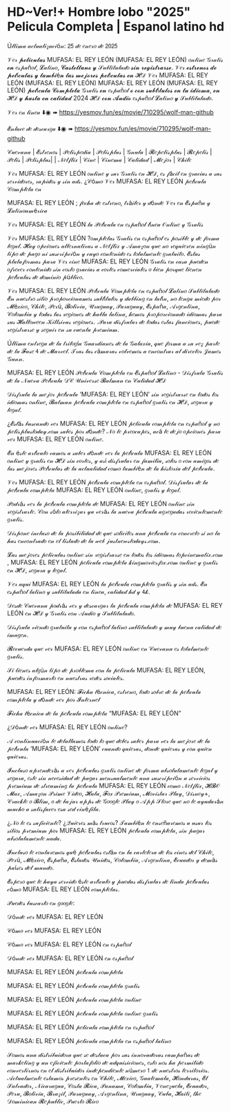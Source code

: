 # HD~Ver!+ Hombre lobo "2025" Pelicula Completa | Espanol latino hd

Ú𝓁𝓉𝒾𝓂𝒶 𝒶𝒸𝓉𝓊𝒶𝓁𝒾𝓏𝒶𝒸𝒾ó𝓃: 𝟤𝟧 𝒹𝑒 𝑒𝓃𝑒𝓇𝑜 𝒹𝑒 𝟤𝟢𝟤𝟧

𝒱𝑒𝓇 𝓹𝓮𝓵𝓲𝓬𝓾𝓵𝓪𝓼 MUFASA: EL REY LEÓN (MUFASA: EL REY LEÓN) 𝑜𝓃𝓁𝒾𝓃𝑒 𝒢𝓇𝒶𝓉𝒾𝓈 𝓮𝓷 𝑒𝓈𝓅𝒶ñ𝑜𝓁, 𝓛𝒶𝓉𝒾𝓃𝑜, 𝓒𝓪𝓼𝓽𝓮𝓵𝓵𝓪𝓷𝓸 𝔂 𝒮𝓊𝒷𝓉𝒾𝓉𝓊𝓁𝒶𝒹𝑜 𝓼𝓲𝓷 𝓻𝓮𝓰𝓲𝓼𝓽𝓻𝓪𝓻𝓼𝓮. 𝒱𝑒𝓇 𝓮𝓼𝓽𝓻𝓮𝓷𝓸𝓼 𝓭𝓮 𝓹𝓮𝓵í𝓬𝓾𝓵𝓪𝓼 𝔂 𝓽𝓪𝓶𝓫𝓲é𝓷 𝓵𝓪𝓼 𝓶𝓮𝓳𝓸𝓻𝓮𝓼 𝓹𝓮𝓵í𝓬𝓾𝓵𝓪𝓼 𝓮𝓷 𝓗𝒟 𝒱𝑒𝓇 MUFASA: EL REY LEÓN (MUFASA: EL REY LEÓN) MUFASA: EL REY LEÓN (MUFASA: EL REY LEÓN) 𝓹𝓮𝓵í𝓬𝓾𝓵𝓪 𝓒𝓸𝓶𝓹𝓵𝓮𝓽𝓪 𝒢𝓇𝒶𝓉𝒾𝓈 𝓮𝓷 𝑒𝓈𝓅𝒶ñ𝑜𝓁 𝓸 𝓬𝓸𝓷 𝓼𝓾𝓫𝓽í𝓽𝓾𝓵𝓸𝓼 𝓮𝓷 𝓽𝓾 𝓲𝓭𝓲𝓸𝓶𝓪, 𝓮𝓷 𝓗𝒟 𝔂 𝓱𝓪𝓼𝓽𝓪 𝓮𝓷 𝓬𝓪𝓵𝓲𝓭𝓪𝓭 2024 𝓗𝒟 𝓬𝓸𝓷 𝓐𝓾𝓭𝓲𝓸 𝑒𝓈𝓅𝒶ñ𝑜𝓁 𝓛𝒶𝓉𝒾𝓃𝑜 𝔂 𝒮𝓊𝒷𝓉𝒾𝓉𝓊𝓁𝒶𝒹𝑜.

𝒱𝑒𝓇 𝑒𝓃 𝓁𝒾𝓃𝑒𝒶 ⬇️◉ ➠ https://yesmov.fun/es/movie/710295/wolf-man-github

𝓔𝓃𝓁𝒶𝒸𝑒 𝒹𝑒 𝒹𝑒𝓈𝒸𝒶𝓇𝑔𝒶 ⬇️◉ ➠ https://yesmov.fun/es/movie/710295/wolf-man-github


𝒞𝓊𝑒𝓋𝒶𝓃𝒶 | 𝓔𝓈𝓉𝓇𝑒𝓃𝑜𝓈 | 𝒫𝑒𝓁𝒾𝓈𝓅𝑒𝒹𝒾𝒶 | 𝒫𝑒𝓁𝒾𝓈𝓅𝓁𝓊𝓈 | 𝒢𝓃𝓊𝓁𝒶 | 𝓡𝑒𝓅𝑒𝓁𝒾𝓈𝓅𝓁𝓊𝓈 | 𝓡𝑒𝓅𝑒𝓁𝒾𝓈 | 𝒫𝑒𝓁𝒾𝓈 | 𝒫𝑒𝓁𝒾𝓈𝓅𝓁𝓊𝓈| | 𝒩𝑒𝓉𝒻𝓁𝒾𝓍 | 𝒞𝒾𝓃𝑒 | 𝒞𝒾𝓃𝑒𝓂𝒶 | 𝒞𝒶𝓁𝒾𝒹𝒶𝒹 | 𝓜𝑒𝒿𝑜𝓇 | 𝒞𝒽𝒾𝓁𝑒

𝒱𝑒𝓇 MUFASA: EL REY LEÓN 𝑜𝓃𝓁𝒾𝓃𝑒 𝓎 𝓈𝓊𝓇 𝒢𝓇𝒶𝓉𝒾𝓈 𝑒𝓃 𝓗𝒟, 𝑒𝓈 𝒻á𝒸𝒾𝓁 𝑒𝓃 𝑔𝓇𝒶𝒸𝒾𝒶𝓈 𝒶 𝓈𝓊𝓈 𝓈𝑒𝓇𝓋𝒾𝒹𝑜𝓇𝑒𝓈, 𝓇𝒶𝓅𝒾𝒹𝑜𝓈 𝓎 𝓈𝒾𝓃 𝒶𝒹𝓈. ¿𝒞ó𝓂𝑜 𝒱𝑒𝓇 MUFASA: EL REY LEÓN 𝓅𝑒𝓁í𝒸𝓊𝓁𝒶 𝒞𝑜𝓂𝓅𝓁𝑒𝓉𝒶 𝑒𝓃

MUFASA: EL REY LEÓN ; 𝒻𝑒𝒸𝒽𝒶 𝒹𝑒 𝑒𝓈𝓉𝓇𝑒𝓃𝑜, 𝓉𝓇á𝒾𝓁𝑒𝓇 𝓎 𝒹ó𝓃𝒹𝑒 𝒱𝑒𝓇 𝑒𝓃 𝓔𝓈𝓅𝒶ñ𝒶 𝓎 𝓛𝒶𝓉𝒾𝓃𝑜𝒶𝓂é𝓇𝒾𝒸𝒶

𝒱𝑒𝓇 MUFASA: EL REY LEÓN 𝓁𝒶 𝒫𝑒𝓁í𝒸𝓊𝓁𝒶 𝑒𝓃 𝑒𝓈𝓅𝒶ñ𝑜𝓁 𝓁í𝓃𝑒𝒶 𝒪𝓃𝓁𝒾𝓃𝑒 𝓎 𝒢𝓇𝒶𝓉𝒾𝓈

𝒱𝑒𝓇 MUFASA: EL REY LEÓN ?𝑜𝓂𝓅𝓁𝑒𝓉𝒶𝓈 𝒢𝓇𝒶𝓉𝒾𝓈 𝑒𝓃 𝑒𝓈𝓅𝒶ñ𝑜𝓁 𝑒𝓈 𝓅𝑜𝓈𝒾𝒷𝓁𝑒 𝓎 𝒹𝑒 𝒻𝑜𝓇𝓂𝒶 𝓁𝑒𝑔𝒶𝓁. 𝓗𝒶𝓎 𝑜𝓅𝒸𝒾𝑜𝓃𝑒𝓈 𝒶𝓁𝓉𝑒𝓇𝓃𝒶𝓉𝒾𝓋𝒶𝓈 𝒶 𝒩𝑒𝓉𝒻𝓁𝒾𝓍 𝓎 𝒜𝓂𝒶𝓏𝑜𝓃 𝓆𝓊𝑒 𝓃𝑜 𝓇𝑒𝓆𝓊𝒾𝑒𝓇𝑒𝓃 𝓃𝒾𝓃𝑔ú𝓃 𝓉𝒾𝓅𝑜 𝒹𝑒 𝓅𝒶𝑔𝑜 𝓃𝒾 𝓈𝓊𝓈𝒸𝓇𝒾𝓅𝒸𝒾ó𝓃 𝓎 𝒸𝓊𝓎𝑜 𝒸𝑜𝓃𝓉𝑒𝓃𝒾𝒹𝑜 𝑒𝓈 𝓉𝑜𝓉𝒶𝓁𝓂𝑒𝓃𝓉𝑒 𝑔𝓇𝒶𝓉𝓊𝒾𝓉𝑜. 𝓔𝓈𝓉𝒶𝓈 𝓅𝓁𝒶𝓉𝒶𝒻𝑜𝓇𝓂𝒶𝓈 𝓅𝒶𝓇𝒶 𝒱𝑒𝓇 𝒸𝒾𝓃𝑒 MUFASA: EL REY LEÓN 𝒢𝓇𝒶𝓉𝒾𝓈 𝑒𝓃 𝒸𝒶𝓈𝒶 𝓅𝓊𝑒𝒹𝑒𝓃 𝑜𝒻𝓇𝑒𝒸𝑒𝓇 𝒸𝑜𝓃𝓉𝑒𝓃𝒾𝒹𝑜 𝓈𝒾𝓃 𝒸𝑜𝓈𝓉𝑜 𝑔𝓇𝒶𝒸𝒾𝒶𝓈 𝒶 𝒸𝑜𝓇𝓉𝑒𝓈 𝒸𝑜𝓂𝑒𝓇𝒸𝒾𝒶𝓁𝑒𝓈 𝑜 𝒷𝒾𝑒𝓃 𝓅𝑜𝓇𝓆𝓊𝑒 𝓉𝒾𝑒𝓃𝑒𝓃 𝓅𝑒𝓁í𝒸𝓊𝓁𝒶𝓈 𝒹𝑒 𝒹𝑜𝓂𝒾𝓃𝒾𝑜 𝓅ú𝒷𝓁𝒾𝒸𝑜.

𝒱𝑒𝓇 MUFASA: EL REY LEÓN 𝒫𝑒𝓁í𝒸𝓊𝓁𝒶 𝒞𝑜𝓂𝓅𝓁𝑒𝓉𝒶 𝑒𝓃 𝑒𝓈𝓅𝒶ñ𝑜𝓁 𝓛𝒶𝓉𝒾𝓃𝑜 𝒮𝓊𝒷𝓉𝒾𝓉𝓊𝓁𝒶𝒹𝑜 𝓔𝓃 𝓃𝓊𝑒𝓈𝓉𝓇𝑜 𝓈𝒾𝓉𝒾𝑜 𝓅𝓇𝑜𝓅𝑜𝓇𝒸𝒾𝑜𝓃𝒶𝓂𝑜𝓈 𝓈𝓊𝒷𝓉í𝓉𝓊𝓁𝑜𝓈 𝓎 𝒹𝒶𝒷𝒷𝒾𝓃𝑔 𝑒𝓃 𝓁𝒶𝓉í𝓃, 𝓃𝑜 𝓉𝑒𝓃𝑔𝒶 𝓂𝒾𝑒𝒹𝑜 𝓅𝑜𝓇 𝓜é𝓍𝒾𝒸𝑜, 𝒞𝒽𝒾𝓁𝑒, 𝒫𝑒𝓇ú, 𝓑𝑜𝓁𝒾𝓋𝒾𝒶, 𝒰𝓇𝓊𝑔𝓊𝒶𝓎, 𝒫𝒶𝓇𝒶𝑔𝓊𝒶𝓎, 𝓔𝓈𝓅𝒶ñ𝒶, 𝒜𝓇𝑔𝑒𝓃𝓉𝒾𝓃𝒶, 𝒞𝑜𝓁𝑜𝓂𝒷𝒾𝒶 𝓎 𝓉𝑜𝒹𝒶𝓈 𝓁𝒶𝓈 𝓇𝑒𝑔𝒾𝑜𝓃𝑒𝓈 𝒹𝑒 𝒽𝒶𝒷𝓁𝒶 𝓁𝒶𝓉𝒾𝓃𝒶, 𝒽𝑒𝓂𝑜𝓈 𝓅𝓇𝑜𝓅𝑜𝓇𝒸𝒾𝑜𝓃𝒶𝒹𝑜 𝒾𝒹𝒾𝑜𝓂𝒶𝓈 𝓅𝒶𝓇𝒶 𝓈𝓊𝓈 𝓗𝒶𝓁𝓁𝑜𝓌𝑒𝑒𝓃 𝒦𝒾𝓁𝓁𝓈𝒾𝓋𝒶𝓈 𝓇𝑒𝑔𝒾𝑜𝓃𝑒𝓈. .𝒫𝒶𝓇𝒶 𝒹𝒾𝓈𝒻𝓇𝓊𝓉𝒶𝓇 𝒹𝑒 𝓉𝑜𝒹𝒶𝓈 𝑒𝓈𝓉𝒶𝓈 𝒻𝓊𝓃𝒸𝒾𝑜𝓃𝑒𝓈, 𝓅𝓊𝑒𝒹𝑒 𝓇𝑒𝑔𝒾𝓈𝓉𝓇𝒶𝓇𝓈𝑒 𝓎 𝓈𝑒𝑔𝓊𝒾𝓇 𝑒𝓃 𝓈𝓊 𝒸𝓊𝑒𝓃𝓉𝒶 𝓅𝓇𝑒𝓂𝒾𝓊𝓂.

Ú𝓁𝓉𝒾𝓂𝒶 𝑒𝓃𝓉𝓇𝑒𝑔𝒶 𝒹𝑒 𝓁𝒶 𝓉𝓇𝒾𝓁𝑜𝑔í𝒶 𝒢𝓊𝒶𝓇𝒹𝒾𝒶𝓃𝑒𝓈 𝒹𝑒 𝓁𝒶 𝒢𝒶𝓁𝒶𝓍𝒾𝒶, 𝓆𝓊𝑒 𝒻𝑜𝓇𝓂𝒶 𝒶 𝓈𝓊 𝓋𝑒𝓏 𝓅𝒶𝓇𝓉𝑒 𝒹𝑒 𝓁𝒶 𝓕𝒶𝓈𝑒 𝟦 𝒹𝑒 𝓜𝒶𝓇𝓋𝑒𝓁. 𝒯𝓇𝒶𝓈 𝓁𝒶𝓈 𝒸á𝓂𝒶𝓇𝒶𝓈 𝓋𝑜𝓁𝓋𝑒𝓂𝑜𝓈 𝒶 𝑒𝓃𝒸𝑜𝓃𝓉𝓇𝒶𝓇 𝒶𝓁 𝒹𝒾𝓇𝑒𝒸𝓉𝑜𝓇 𝒥𝒶𝓂𝑒𝓈 𝒢𝓊𝓃𝓃.

MUFASA: EL REY LEÓN 𝒫𝑒𝓁í𝒸𝓊𝓁𝒶 𝒞𝑜𝓂𝓅𝓁𝑒𝓉𝒶 𝑒𝓃 𝓔𝓈𝓅𝒶ñ𝑜𝓁 𝓛𝒶𝓉𝒾𝓃𝑜 - 𝒟𝒾𝓈𝒻𝓇𝓊𝓉𝒶 𝒢𝓇𝒶𝓉𝒾𝓈 𝒹𝑒 𝓁𝒶 𝒩𝓊𝑒𝓋𝒶 𝒫𝑒𝓁í𝒸𝓊𝓁𝒶 𝒟𝒞 𝒰𝓃𝒾𝓋𝑒𝓇𝓈𝑒 𝓑𝒶𝓉𝓂𝒶𝓃 𝑒𝓃 𝒞𝒶𝓁𝒾𝒹𝒶𝒹 𝓗𝒟

𝒟𝒾𝓈𝒻𝓇𝓊𝓉𝒶 𝓁𝒶 𝓂𝑒𝒿𝑜𝓇 𝓅𝑒𝓁í𝒸𝓊𝓁𝒶 ‘MUFASA: EL REY LEÓN’ 𝓈𝒾𝓃 𝓇𝑒𝑔𝒾𝓈𝓉𝓇𝒶𝓇𝓈𝑒 𝑒𝓃 𝓉𝑜𝒹𝑜𝓈 𝓁𝑜𝓈 𝒾𝒹𝒾𝑜𝓂𝒶𝓈 𝑜𝓃𝓁𝒾𝓃𝑒, 𝓑𝒶𝓉𝓂𝒶𝓃 𝓅𝑒𝓁í𝒸𝓊𝓁𝒶 𝒸𝑜𝓂𝓅𝓁𝑒𝓉𝒶 𝑒𝓃 𝑒𝓈𝓅𝒶ñ𝑜𝓁 𝑔𝓇𝒶𝓉𝒾𝓈 𝑒𝓃 𝓗𝒟, 𝓈𝑒𝑔𝓊𝓇𝒶 𝓎 𝓁𝑒𝑔𝒶𝓁.

¿𝓔𝓈𝓉á𝓈 𝒷𝓊𝓈𝒸𝒶𝓃𝒹𝑜 𝓋𝑒𝓇 MUFASA: EL REY LEÓN 𝓅𝑒𝓁𝒾𝒸𝓊𝓁𝒶 𝒸𝑜𝓂𝓅𝓁𝑒𝓉𝒶 𝑒𝓃 𝑒𝓈𝓅𝒶ñ𝑜𝓁 𝓎 𝓃𝑜 𝓅𝑒𝓁𝒾𝓈𝓅𝓁𝓊𝓈𝓉𝑜𝒹𝒶𝓎.𝒸𝑜𝓂 𝓈𝒶𝒷𝑒𝓈 𝓅𝑜𝓇 𝒹ó𝓃𝒹𝑒? 𝒩𝑜 𝓉𝑒 𝓅𝓇𝑒𝑜𝒸𝓊𝓅𝑒𝓈, 𝒶𝒸á 𝓉𝑒 𝒹𝑒𝒿𝑜 𝑜𝓅𝒸𝒾𝑜𝓃𝑒𝓈 𝓅𝒶𝓇𝒶 𝓋𝑒𝓇 MUFASA: EL REY LEÓN 𝑜𝓃𝓁𝒾𝓃𝑒.

𝓔𝓃 é𝓈𝓉𝑒 𝒶𝓇𝓉í𝒸𝓊𝓁𝑜 𝓋𝒶𝓂𝑜𝓈 𝒶 𝓈𝒶𝒷𝑒𝓇 𝒹ó𝓃𝒹𝑒 𝓋𝑒𝓇 𝓁𝒶 𝓅𝑒𝓁í𝒸𝓊𝓁𝒶 MUFASA: EL REY LEÓN 𝑜𝓃𝓁𝒾𝓃𝑒 𝓎 𝑔𝓇𝒶𝓉𝒾𝓈 𝑒𝓃 𝓗𝒟 𝓈𝒾𝓃 𝒸𝑜𝓇𝓉𝑒𝓈, 𝓎 𝒶𝓈í 𝒹𝒾𝓈𝒻𝓇𝓊𝓉𝒶𝓇 𝑒𝓃 𝒻𝒶𝓂𝒾𝓁𝒾𝒶, 𝓈𝑜𝓁𝑜𝓈 𝑜 𝒸𝑜𝓃 𝒶𝓂𝒾𝑔𝑜𝓈 𝒹𝑒 𝓁𝒶𝓈 𝓂𝑒𝒿𝑜𝓇𝑒𝓈 𝒫𝑒𝓁í𝒸𝓊𝓁𝒶𝓈 𝒹𝑒 𝓁𝒶 𝒶𝒸𝓉𝓊𝒶𝓁𝒾𝒹𝒶𝒹 𝒸𝑜𝓂𝑜 𝓉𝒶𝓂𝒷𝒾é𝓃 𝒹𝑒 𝓁𝒶 𝒽𝒾𝓈𝓉𝑜𝓇𝒾𝒶 𝒹𝑒𝓁 𝓅𝑒𝓁í𝒸𝓊𝓁𝒶.

𝒱𝑒𝓇 MUFASA: EL REY LEÓN 𝓅𝑒𝓁í𝒸𝓊𝓁𝒶 𝒸𝑜𝓂𝓅𝓁𝑒𝓉𝒶 𝑒𝓃 𝑒𝓈𝓅𝒶ñ𝑜𝓁. 𝒟𝒾𝓈𝒻𝓇𝓊𝓉𝒶𝓇 𝒹𝑒 𝓁𝒶 𝓅𝑒𝓁í𝒸𝓊𝓁𝒶 𝒸𝑜𝓂𝓅𝓁𝑒𝓉𝒶 MUFASA: EL REY LEÓN 𝑜𝓃𝓁𝒾𝓃𝑒, 𝑔𝓇𝒶𝓉𝒾𝓈 𝓎 𝓁𝑒𝑔𝒶𝓁.

𝒫𝑜𝒹𝓇á𝓈 𝓋𝑒𝓇 𝓁𝒶 𝓅𝑒𝓁í𝒸𝓊𝓁𝒶 𝒸𝑜𝓂𝓅𝓁𝑒𝓉𝒶 𝒹𝑒 MUFASA: EL REY LEÓN 𝑜𝓃𝓁𝒾𝓃𝑒 𝓈𝒾𝓃 𝓇𝑒𝑔𝒾𝓈𝓉𝓇𝒶𝓇𝓉𝑒. 𝒞𝑜𝓃 𝓈ó𝓁𝑜 𝒶𝓉𝑒𝓇𝓇𝒾𝓏𝒶𝓇 𝓎𝒶 𝓋𝑒𝓇á𝓈 𝓁𝒶 𝓃𝓊𝑒𝓋𝒶 𝓅𝑒𝓁í𝒸𝓊𝓁𝒶 𝒶𝑔𝓇𝑒𝑔𝒶𝒹𝒶𝓈 𝓇𝑒𝒸𝒾𝑒𝓃𝓉𝑒𝓂𝑒𝓃𝓉𝑒 𝑔𝓇𝒶𝓉𝒾𝓈.

𝒟𝒾𝓈𝓅𝑜𝓃𝑒 𝒾𝓃𝒸𝓁𝓊𝓈𝑜 𝒹𝑒 𝓁𝒶 𝓅𝑜𝓈𝒾𝒷𝒾𝓁𝒾𝒹𝒶𝒹 𝒹𝑒 𝓆𝓊𝑒 𝓈𝑜𝓁𝒾𝒸𝒾𝓉𝑒𝓈 𝓊𝓃𝒶 𝓅𝑒𝓁í𝒸𝓊𝓁𝒶 𝑒𝓃 𝒸𝑜𝓃𝒸𝓇𝑒𝓉𝑜 𝓈𝒾 𝓃𝑜 𝓁𝒶 𝒽𝒶𝓈 𝑒𝓃𝒸𝑜𝓃𝓉𝓇𝒶𝒹𝑜 𝑒𝓃 𝑒𝓁 𝓁𝒾𝓈𝓉𝒶𝒹𝑜 𝒹𝑒 𝓁𝒶 𝓌𝑒𝒷 𝒿𝓊𝓈𝓉𝓃𝑒𝓌𝓈𝓉𝑜𝒹𝒶𝓎𝓈.𝒸𝑜𝓂.

𝓛𝒶𝓈 𝓂𝑒𝒿𝑜𝓇𝑒𝓈 𝓅𝑒𝓁𝒾𝒸𝓊𝓁𝒶𝓈 𝑜𝓃𝓁𝒾𝓃𝑒 𝓈𝒾𝓃 𝓇𝑒𝑔𝒾𝓈𝓉𝓇𝒶𝓇𝓈𝑒 𝑒𝓃 𝓉𝑜𝒹𝑜𝓈 𝓁𝑜𝓈 𝒾𝒹𝒾𝑜𝓂𝒶𝓈 𝓉𝑜𝓅𝒸𝒾𝓃𝑒𝓂𝒶𝓉𝒾𝓍.𝒸𝑜𝓂 , MUFASA: EL REY LEÓN 𝓅𝑒𝓁𝒾𝒸𝓊𝓁𝒶 𝒸𝑜𝓂𝓅𝓁𝑒𝓉𝒶 𝓀𝒾𝓃𝑔𝓂𝑜𝓋𝒾𝑒𝓈𝒻𝑜𝓍.𝒸𝑜𝓂 𝑜𝓃𝓁𝒾𝓃𝑒 𝓎 𝑔𝓇𝒶𝓉𝒾𝓈 𝑒𝓃 𝓗𝒟, 𝓈𝑒𝑔𝓊𝓇𝒶 𝓎 𝓁𝑒𝑔𝒶𝓁.

𝒱𝑒𝓇 𝒶𝓆𝓊𝒾 MUFASA: EL REY LEÓN 𝓁𝒶 𝓅𝑒𝓁í𝒸𝓊𝓁𝒶 𝒸𝑜𝓂𝓅𝓁𝑒𝓉𝒶 𝑔𝓇𝒶𝓉𝒾𝓈 𝓎 𝓈𝒾𝓃 𝒶𝒹𝓈. 𝓔𝓃 𝑒𝓈𝓅𝒶ñ𝑜𝓁 𝓁𝒶𝓉𝒾𝓃𝑜 𝓎 𝓈𝓊𝒷𝓉𝒾𝓉𝓊𝓁𝒶𝒹𝒶 𝑒𝓃 𝓁𝒾𝓃𝑒𝒶, 𝒸𝒶𝓁𝒾𝒹𝒶𝒹 𝒽𝒹 𝓎 𝟦𝓀.

𝒟𝑒𝓈𝒹𝑒 𝒞𝓊𝑒𝓋𝒶𝓃𝒶 𝓅𝑜𝒹𝓇á𝓈 𝓋𝑒𝓇 𝓎 𝒹𝑒𝓈𝒸𝒶𝓇𝑔𝒶𝓇 𝓁𝒶 𝓅𝑒𝓁í𝒸𝓊𝓁𝒶 𝒸𝑜𝓂𝓅𝓁𝑒𝓉𝒶 𝒹𝑒 MUFASA: EL REY LEÓN 𝑒𝓃 𝓗𝒟 𝓎 𝒢𝓇𝒶𝓉𝒾𝓈 𝒸𝑜𝓃 𝒜𝓊𝒹𝒾𝑜 𝓎 𝒮𝓊𝒷𝓉𝒾𝓉𝓊𝓁𝒶𝒹𝑜.

𝒟𝒾𝓈𝒻𝓇𝓊𝓉𝒶 𝓋𝒾𝑒𝓃𝒹𝑜 𝑔𝓇𝒶𝓉𝓊𝒾𝓉𝒶 𝓎 𝒸𝑜𝓃 𝑒𝓈𝓅𝒶ñ𝑜𝓁 𝓁𝒶𝓉𝒾𝓃𝑜 𝓈𝓊𝒷𝓉𝒾𝓉𝓊𝓁𝒶𝒹𝑜 𝓎 𝓂𝓊𝓎 𝒷𝓊𝑒𝓃𝒶 𝒸𝒶𝓁𝒾𝒹𝒶𝒹 𝒹𝑒 𝒾𝓂𝒶𝑔𝑒𝓃.

𝓡𝑒𝒸𝓊𝑒𝓇𝒹𝒶 𝓆𝓊𝑒 𝓋𝑒𝓇 MUFASA: EL REY LEÓN 𝑜𝓃𝓁𝒾𝓃𝑒 𝑒𝓃 𝒞𝓊𝑒𝓋𝒶𝓃𝒶 𝑒𝓈 𝓉𝑜𝓉𝒶𝓁𝓂𝑒𝓃𝓉𝑒 𝑔𝓇𝒶𝓉𝒾𝓈.

𝒮𝒾 𝓉𝒾𝑒𝓃𝑒𝓈 𝒶𝓁𝑔ú𝓃 𝓉𝒾𝓅𝑜 𝒹𝑒 𝓅𝓇𝑜𝒷𝓁𝑒𝓂𝒶 𝒸𝑜𝓃 𝓁𝒶 𝓅𝑒𝓁𝒾𝒸𝓊𝓁𝒶 MUFASA: EL REY LEÓN, 𝓅𝓊𝑒𝒹𝑒𝓈 𝒾𝓃𝒻𝑜𝓇𝓂𝒶𝓇𝓁𝑜 𝑒𝓃 𝓃𝓊𝑒𝓈𝓉𝓇𝒶𝓈 𝓇𝑒𝒹𝑒𝓈 𝓈𝑜𝒸𝒾𝒶𝓁𝑒𝓈.

MUFASA: EL REY LEÓN: 𝓕𝒾𝒸𝒽𝒶 𝓉é𝒸𝓃𝒾𝒸𝒶, 𝑒𝓈𝓉𝓇𝑒𝓃𝑜, 𝓉𝑜𝒹𝑜 𝓈𝑜𝒷𝓇𝑒 𝒹𝑒 𝓁𝒶 𝓅𝑒𝓁í𝒸𝓊𝓁𝒶 𝒸𝑜𝓂𝓅𝓁𝑒𝓉𝒶 𝓎 𝒹ó𝓃𝒹𝑒 𝓋𝑒𝓇 𝓅𝑜𝓇 𝓘𝓃𝓉𝑒𝓇𝓃𝑒𝓉

𝓕𝒾𝒸𝒽𝒶 𝓉é𝒸𝓃𝒾𝒸𝒶 𝒹𝑒 𝓁𝒶 𝓅𝑒𝓁í𝒸𝓊𝓁𝒶 𝒸𝑜𝓂𝓅𝓁𝑒𝓉𝒶 “MUFASA: EL REY LEÓN”

¿𝒟ó𝓃𝒹𝑒 𝓋𝑒𝓇 MUFASA: EL REY LEÓN 𝑜𝓃𝓁𝒾𝓃𝑒?

𝒜 𝒸𝑜𝓃𝓉𝒾𝓃𝓊𝒶𝒸𝒾ó𝓃 𝓉𝑒 𝒹𝑒𝓉𝒶𝓁𝓁𝒶𝓂𝑜𝓈 𝓉𝑜𝒹𝑜 𝓁𝑜 𝓆𝓊𝑒 𝒹𝑒𝒷𝑒𝓈 𝓈𝒶𝒷𝑒𝓇 𝓅𝒶𝓇𝒶 𝓋𝑒𝓇 𝓁𝒶 𝓂𝑒𝒿𝑜𝓇𝑒 𝒹𝑒 𝓁𝒶 𝓅𝑒𝓁í𝒸𝓊𝓁𝒶 ‘MUFASA: EL REY LEÓN’ 𝒸𝓊𝒶𝓃𝒹𝑜 𝓆𝓊𝒾𝑒𝓇𝒶𝓈, 𝒹𝑜𝓃𝒹𝑒 𝓆𝓊𝒾𝑒𝓇𝒶𝓈 𝓎 𝒸𝑜𝓃 𝓆𝓊𝒾𝑒𝓃 𝓆𝓊𝒾𝑒𝓇𝒶𝓈.

𝓘𝓃𝒸𝓁𝓊𝓈𝑜 𝒶𝓅𝓇𝑒𝓃𝒹𝑒𝓇á𝓈 𝒶 𝓋𝑒𝓇 𝓅𝑒𝓁í𝒸𝓊𝓁𝒶𝓈 𝑔𝓇𝒶𝓉𝒾𝓈 𝑜𝓃𝓁𝒾𝓃𝑒 𝒹𝑒 𝒻𝑜𝓇𝓂𝒶 𝒶𝒷𝓈𝑜𝓁𝓊𝓉𝒶𝓂𝑒𝓃𝓉𝑒 𝓁𝑒𝑔𝒶𝓁 𝓎 𝓈𝑒𝑔𝓊𝓇𝒶, 𝑒𝓈𝓉𝑒 𝓈𝒾𝓃 𝓃𝑒𝒸𝑒𝓈𝒾𝒹𝒶𝒹 𝒹𝑒 𝓅𝒶𝑔𝒶𝓇 𝓂𝑒𝓃𝓈𝓊𝒶𝓁𝓂𝑒𝓃𝓉𝑒 𝓊𝓃𝒶 𝓈𝓊𝓈𝒸𝓇𝒾𝓅𝒸𝒾ó𝓃 𝒶 𝓈𝑒𝓇𝓋𝒾𝒸𝒾𝑜𝓈 𝓅𝓇𝑒𝓂𝒾𝓊𝓂 𝒹𝑒 𝓈𝓉𝓇𝑒𝒶𝓂𝒾𝓃𝑔 𝓁𝒶 𝓅𝑒𝓁í𝒸𝓊𝓁𝒶 MUFASA: EL REY LEÓN 𝒸𝑜𝓂𝑜 𝒩𝑒𝓉𝒻𝓁𝒾𝓍, 𝓗𝓑𝒪 𝓜𝒶𝓍, 𝒜𝓂𝒶𝓏𝑜𝓃 𝒫𝓇𝒾𝓂𝑒 𝒱𝒾𝒹𝑒𝑜, 𝓗𝓊𝓁𝓊, 𝓕𝑜𝓍 𝒫𝓇𝑒𝓂𝒾𝓊𝓂, 𝓜𝑜𝓋𝒾𝓈𝓉𝒶𝓇 𝒫𝓁𝒶𝓎, 𝒟𝒾𝓈𝓃𝑒𝓎+, 𝒞𝓇𝒶𝒸𝓀𝓁𝑒 𝑜 𝓑𝓁𝒾𝓂, 𝑜 𝒹𝑒 𝒷𝒶𝒿𝒶𝓇 𝒶𝓅𝓅𝓈 𝒹𝑒 𝒢𝑜𝑜𝑔𝓁𝑒 𝒫𝓁𝒶𝓎 𝑜 𝒜𝓅𝓅 𝒮𝓉𝑜𝓇𝑒 𝓆𝓊𝑒 𝓃𝑜 𝓉𝑒 𝒶𝓎𝓊𝒹𝒶𝓇á𝓃 𝓂𝓊𝒸𝒽𝑜 𝒶 𝓈𝒶𝓉𝒾𝓈𝒻𝒶𝒸𝑒𝓇 𝑒𝓈𝒶 𝓈𝑒𝒹 𝒸𝒾𝓃é𝒻𝒾𝓁𝒶.

¿𝒩𝑜 𝓉𝑒 𝑒𝓈 𝓈𝓊𝒻𝒾𝒸𝒾𝑒𝓃𝓉𝑒? ¿𝒬𝓊𝒾𝑒𝓇𝑒𝓈 𝓂á𝓈 𝓉𝓇𝓊𝒸𝑜𝓈? 𝒯𝒶𝓂𝒷𝒾é𝓃 𝓉𝑒 𝑒𝓃𝓈𝑒ñ𝒶𝓇𝑒𝓂𝑜𝓈 𝒶 𝓊𝓈𝒶𝓇 𝓁𝑜𝓈 𝓈𝒾𝓉𝒾𝑜𝓈 𝓅𝓇𝑒𝓂𝒾𝓊𝓂 𝓅𝑜𝓇 MUFASA: EL REY LEÓN 𝓅𝑒𝓁í𝒸𝓊𝓁𝒶 𝒸𝑜𝓂𝓅𝓁𝑒𝓉𝒶, 𝓈𝒾𝓃 𝓅𝒶𝑔𝒶𝓇 𝒶𝒷𝓈𝑜𝓁𝓊𝓉𝒶𝓂𝑒𝓃𝓉𝑒 𝓃𝒶𝒹𝒶.

𝓘𝓃𝒸𝓁𝓊𝓈𝑜 𝓉𝑒 𝒸𝑜𝓃𝓉𝒶𝓇𝑒𝓂𝑜𝓈 𝓆𝓊é 𝓅𝑒𝓁í𝒸𝓊𝓁𝒶𝓈 𝑒𝓈𝓉á𝓃 𝑒𝓃 𝓁𝒶 𝒸𝒶𝓇𝓉𝑒𝓁𝑒𝓇𝒶 𝒹𝑒 𝓁𝑜𝓈 𝒸𝒾𝓃𝑒𝓈 𝒹𝑒𝓁 𝒞𝒽𝒾𝓁𝑒, 𝒫𝑒𝓇ú, 𝓜é𝓍𝒾𝒸𝑜, 𝓔𝓈𝓅𝒶ñ𝒶, 𝓔𝓈𝓉𝒶𝒹𝑜𝓈 𝒰𝓃𝒾𝒹𝑜𝓈, 𝒞𝑜𝓁𝑜𝓂𝒷𝒾𝒶, 𝒜𝓇𝑔𝑒𝓃𝓉𝒾𝓃𝒶, 𝓔𝒸𝓊𝒶𝒹𝑜𝓇 𝓎 𝒹𝑒𝓂á𝓈 𝓅𝒶í𝓈𝑒𝓈 𝒹𝑒𝓁 𝓂𝓊𝓃𝒹𝑜.

𝓔𝓈𝓅𝑒𝓇𝑜 𝓆𝓊𝑒 𝓉𝑒 𝒽𝒶𝓎𝒶 𝓈𝑒𝓇𝓋𝒾𝒹𝑜 é𝓈𝓉𝑒 𝒶𝓇𝓉í𝒸𝓊𝓁𝑜 𝓎 𝓅𝓊𝑒𝒹𝒶𝓈 𝒹𝒾𝓈𝒻𝓇𝓊𝓉𝒶𝓇 𝒹𝑒 𝓁𝒾𝓃𝒹𝒶 𝓅𝑒𝓁í𝒸𝓊𝓁𝒶𝓈 𝒸ó𝓂𝑜 MUFASA: EL REY LEÓN 𝒸𝑜𝓂𝓅𝓁𝑒𝓉𝒶𝓈.

𝒫𝓊𝑒𝒹𝑒𝓈 𝒷𝓊𝓈𝒸𝒶𝓇𝓁𝑜 𝑒𝓃 𝑔𝑜𝑜𝑔𝓁𝑒:

𝒟ó𝓃𝒹𝑒 𝓋𝑒𝓇 MUFASA: EL REY LEÓN

𝒞ó𝓂𝑜 𝓋𝑒𝓇 MUFASA: EL REY LEÓN

𝒞ó𝓂𝑜 𝓋𝑒𝓇 MUFASA: EL REY LEÓN 𝑒𝓃 𝑒𝓈𝓅𝒶ñ𝑜𝓁

𝒟ó𝓃𝒹𝑒 𝓋𝑒𝓇 MUFASA: EL REY LEÓN 𝑒𝓃 𝑒𝓈𝓅𝒶ñ𝑜𝓁

MUFASA: EL REY LEÓN 𝓅𝑒𝓁í𝒸𝓊𝓁𝒶 𝒸𝑜𝓂𝓅𝓁𝑒𝓉𝒶

MUFASA: EL REY LEÓN 𝓅𝑒𝓁í𝒸𝓊𝓁𝒶 𝒸𝑜𝓂𝓅𝓁𝑒𝓉𝒶 𝑔𝓇𝒶𝓉𝒾𝓈

MUFASA: EL REY LEÓN 𝓅𝑒𝓁í𝒸𝓊𝓁𝒶 𝒸𝑜𝓂𝓅𝓁𝑒𝓉𝒶 𝑜𝓃𝓁𝒾𝓃𝑒

MUFASA: EL REY LEÓN 𝓅𝑒𝓁í𝒸𝓊𝓁𝒶 𝒸𝑜𝓂𝓅𝓁𝑒𝓉𝒶 𝑜𝓃𝓁𝒾𝓃𝑒 𝑔𝓇𝒶𝓉𝒾𝓈

MUFASA: EL REY LEÓN 𝓅𝑒𝓁𝒾𝒸𝓊𝓁𝒶 𝒸𝑜𝓂𝓅𝓁𝑒𝓉𝒶 𝑒𝓃 𝑒𝓈𝓅𝒶ñ𝑜𝓁

MUFASA: EL REY LEÓN 𝓅𝑒𝓁𝒾𝒸𝓊𝓁𝒶 𝒸𝑜𝓂𝓅𝓁𝑒𝓉𝒶 𝑒𝓃 𝑒𝓈𝓅𝒶ñ𝑜𝓁 𝓁𝒶𝓉𝒾𝓃𝑜

𝒮𝑜𝓂𝑜𝓈 𝓊𝓃𝒶 𝒹𝒾𝓈𝓉𝓇𝒾𝒷𝓊𝒾𝒹𝑜𝓇𝒶 𝓆𝓊𝑒 𝓈𝑒 𝒹𝑒𝓈𝓉𝒶𝒸𝒶 𝓅𝑜𝓇 𝓈𝓊𝓈 𝒾𝓃𝓃𝑜𝓋𝒶𝒹𝑜𝓇𝒶𝓈 𝒸𝒶𝓂𝓅𝒶ñ𝒶𝓈 𝒹𝑒 𝓂𝒶𝓇𝓀𝑒𝓉𝒾𝓃𝑔 𝓎 𝓊𝓃 𝑒𝒻𝒾𝒸𝒾𝑒𝓃𝓉𝑒 𝓅𝑜𝓇𝓉𝒶𝒻𝑜𝓁𝒾𝑜 𝒹𝑒 𝒶𝒹𝓆𝓊𝒾𝓈𝒾𝒸𝒾𝑜𝓃𝑒𝓈, 𝑒𝓈𝓉𝑜 𝓃𝑜𝓈 𝒽𝒶 𝓅𝑒𝓇𝓂𝒾𝓉𝒾𝒹𝑜 𝒸𝑜𝓃𝓋𝑒𝓇𝓉𝒾𝓇𝓃𝑜𝓈 𝑒𝓃 𝑒𝓁 𝒹𝒾𝓈𝓉𝓇𝒾𝒷𝓊𝒾𝒹𝑜𝓇 𝒾𝓃𝒹𝑒𝓅𝑒𝓃𝒹𝒾𝑒𝓃𝓉𝑒 𝓃ú𝓂𝑒𝓇𝑜 𝟣 𝒹𝑒 𝓃𝓊𝑒𝓈𝓉𝓇𝑜𝓈 𝓉𝑒𝓇𝓇𝒾𝓉𝑜𝓇𝒾𝑜𝓈. 𝒜𝒸𝓉𝓊𝒶𝓁𝓂𝑒𝓃𝓉𝑒 𝑒𝓈𝓉𝒶𝓂𝑜𝓈 𝓅𝓇𝑒𝓈𝑒𝓃𝓉𝑒𝓈 𝑒𝓃 𝒞𝒽𝒾𝓁𝑒, 𝓜𝑒𝓍𝒾𝒸𝑜, 𝒢𝓊𝒶𝓉𝑒𝓂𝒶𝓁𝒶, 𝓗𝑜𝓃𝒹𝓊𝓇𝒶𝓈, 𝓔𝓁 𝒮𝒶𝓁𝓋𝒶𝒹𝑜𝓇, 𝒩𝒾𝒸𝒶𝓇𝒶𝑔𝓊𝒶, 𝒞𝑜𝓈𝓉𝒶 𝓡𝒾𝒸𝒶, 𝒫𝒶𝓃𝒶𝓂𝒶, 𝒞𝑜𝓁𝑜𝓂𝒷𝒾𝒶, 𝒱𝑒𝓃𝑒𝓏𝓊𝑒𝓁𝒶, 𝓔𝒸𝓊𝒶𝒹𝑜𝓇, 𝒫𝑒𝓇𝓊, 𝓑𝑜𝓁𝒾𝓋𝒾𝒶, 𝓑𝓇𝒶𝓏𝒾𝓁, 𝒫𝒶𝓇𝒶𝑔𝓊𝒶𝓎, 𝒜𝓇𝑔𝑒𝓃𝓉𝒾𝓃𝒶, 𝒰𝓇𝓊𝑔𝓊𝒶𝓎, 𝒞𝓊𝒷𝒶, 𝓗𝒶𝒾𝓉𝒾, 𝓉𝒽𝑒 𝒟𝑜𝓂𝒾𝓃𝒾𝒸𝒶𝓃 𝓡𝑒𝓅𝓊𝒷𝓁𝒾𝒸, 𝒫𝓊𝑒𝓇𝓉𝑜 𝓡𝒾𝒸𝑜
